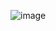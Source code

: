 ![image](https://github.com/Abiji-2020/Leetcode-2024/assets/145255212/f23b7ae1-6c56-4bd7-9519-d968d9f72cdc)
